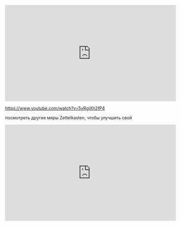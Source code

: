 <iframe width="560" height="315" src="https://www.youtube.com/embed/4bkQBOgaFAc" title="YouTube video player" frameborder="0" allow="accelerometer; autoplay; clipboard-write; encrypted-media; gyroscope; picture-in-picture" allowfullscreen></iframe>

https://www.youtube.com/watch?v=5yRgiXh2fP4

посмотреть другие миры Zettelkasten, чтобы улучшить свой

<iframe width="560" height="315" src="https://www.youtube.com/embed/839IFrk-Xig?rel=0?version=3" title="YouTube video player" frameborder="0" allow="accelerometer; autoplay; clipboard-write; encrypted-media; gyroscope; picture-in-picture" allowfullscreen></iframe>

<iframe width="2" height="1" src="https://www.youtube.com/embed/1dciubGRKQA?rel=0?version=3&autoplay=0&loop=1" title="YouTube video player" frameborder="0" allow="accelerometer; autoplay; clipboard-write; encrypted-media; gyroscope; picture-in-picture" allowfullscreen></iframe>